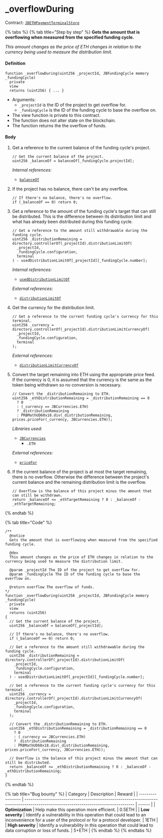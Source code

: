 # \_overflowDuring

Contract: [`JBETHPaymentTerminalStore`](../)​‌

{% tabs %}
{% tab title="Step by step" %}
**Gets the amount that is overflowing when measured from the specified funding cycle.**

_This amount changes as the price of ETH changes in relation to the currency being used to measure the distribution limit._

#### Definition

```solidity
function _overflowDuring(uint256 _projectId, JBFundingCycle memory _fundingCycle)
  private
  view
  returns (uint256) { ... }
```

* Arguments:
  * `_projectId` is the ID of the project to get overflow for.
  * `_fundingCycle` is the ID of the funding cycle to base the overflow on.
* The view function is private to this contract.
* The function does not alter state on the blockchain.
* The function returns the the overflow of funds.

#### Body

1.  Get a reference to the current balance of the funding cycle's project.

    ```solidity
    // Get the current balance of the project.
    uint256 _balanceOf = balanceOf[_fundingCycle.projectId];
    ```

    _Internal references:_

    * [`balanceOf`](../properties/balanceof.md)
2.  If the project has no balance, there can't be any overflow.

    ```solidity
    // If there's no balance, there's no overflow.
    if (_balanceOf == 0) return 0;
    ```
3.  Get a reference to the amount of the funding cycle's target that can still be distributed. This is the difference between its distribution limit and what has already been distributed during this funding cycle.

    ```solidity
    // Get a reference to the amount still withdrawable during the funding cycle.
    uint256 _distributionRemaining = directory.controllerOf(_projectId).distributionLimitOf(
      _projectId,
      _fundingCycle.configuration,
      terminal
    ) - usedDistributionLimitOf[_projectId][_fundingCycle.number];
    ```

    _Internal references:_

    * [`usedDistributionLimitOf`](../properties/useddistributionlimitof.md)

    _External references:_

    * [`distributionLimitOf`](../../../or-controllers/jbcontroller/properties/distributionlimitof.md)
4.  Get the currency for the distribution limit.

    ```solidity
    // Get a reference to the current funding cycle's currency for this terminal.
    uint256 _currency = directory.controllerOf(_projectId).distributionLimitCurrencyOf(
      _projectId,
      _fundingCycle.configuration,
      terminal
    );
    ```

    _External references:_

    * [`distributionLimitCurrencyOf`](../../../or-controllers/jbcontroller/properties/distributionlimitcurrencyof.md)
5.  Convert the target remaining into ETH using the appropriate price feed. If the currency is 0, it is assumed that the currency is the same as the token being withdrawn so no conversion is necessary.

    ```solidity
    // Convert the _distributionRemaining to ETH.
    uint256 _ethDistributionRemaining = _distributionRemaining == 0
      ? 0
      : (_currency == JBCurrencies.ETH)
      ? _distributionRemaining
      : PRBMathUD60x18.div(_distributionRemaining, prices.priceFor(_currency, JBCurrencies.ETH));
    ```

    _Libraries used:_

    * [`JBCurrencies`](../../../../libraries/jbcurrencies.md)
      * `.ETH`

    _External references:_

    * [`priceFor`](../../../jbprices/read/pricefor.md)
6.  If the current balance of the project is at most the target remaining, there is no overflow. Otherwise the difference between the project's current balance and the remaining distribution limit is the overflow.

    ```solidity
    // Overflow is the balance of this project minus the amount that can still be withdrawn.
    return _balanceOf <= _ethTargetRemaining ? 0 : _balanceOf - _ethTargetRemaining;
    ```
{% endtab %}

{% tab title="Code" %}
```solidity
/**
  @notice
  Gets the amount that is overflowing when measured from the specified funding cycle.

  @dev
  This amount changes as the price of ETH changes in relation to the currency being used to measure the distribution limit.

  @param _projectId The ID of the project to get overflow for.
  @param _fundingCycle The ID of the funding cycle to base the overflow on.

  @return overflow The overflow of funds.
*/
function _overflowDuring(uint256 _projectId, JBFundingCycle memory _fundingCycle)
  private
  view
  returns (uint256)
{
  // Get the current balance of the project.
  uint256 _balanceOf = balanceOf[_projectId];

  // If there's no balance, there's no overflow.
  if (_balanceOf == 0) return 0;

  // Get a reference to the amount still withdrawable during the funding cycle.
  uint256 _distributionRemaining = directory.controllerOf(_projectId).distributionLimitOf(
    _projectId,
    _fundingCycle.configuration,
    terminal
  ) - usedDistributionLimitOf[_projectId][_fundingCycle.number];

  // Get a reference to the current funding cycle's currency for this terminal.
  uint256 _currency = directory.controllerOf(_projectId).distributionLimitCurrencyOf(
    _projectId,
    _fundingCycle.configuration,
    terminal
  );

  // Convert the _distributionRemaining to ETH.
  uint256 _ethDistributionRemaining = _distributionRemaining == 0
    ? 0
    : (_currency == JBCurrencies.ETH)
    ? _distributionRemaining
    : PRBMathUD60x18.div(_distributionRemaining, prices.priceFor(_currency, JBCurrencies.ETH));

  // Overflow is the balance of this project minus the amount that can still be distributed.
  return _balanceOf <= _ethDistributionRemaining ? 0 : _balanceOf - _ethDistributionRemaining;
}
```
{% endtab %}

{% tab title="Bug bounty" %}
| Category          | Description                                                                                                                            | Reward |
| ----------------- | -------------------------------------------------------------------------------------------------------------------------------------- | ------ |
| **Optimization**  | Help make this operation more efficient.                                                                                               | 0.5ETH |
| **Low severity**  | Identify a vulnerability in this operation that could lead to an inconvenience for a user of the protocol or for a protocol developer. | 1ETH   |
| **High severity** | Identify a vulnerability in this operation that could lead to data corruption or loss of funds.                                        | 5+ETH  |
{% endtab %}
{% endtabs %}
